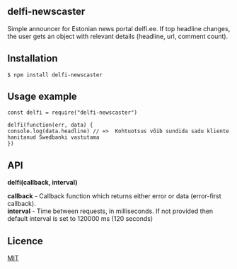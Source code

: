 **delfi-newscaster**
----------------
Simple announcer for Estonian news portal delfi.ee. If top headline changes, the user gets an object with relevant details (headline, url, comment count).

**Installation**
----------------
    $ npm install delfi-newscaster

**Usage example**
---------
    const delfi = require("delfi-newscaster")
    
    delfi(function(err, data) {
    console.log(data.headline) // =>  Kohtuotsus võib sundida sadu kliente hanitanud Swedbanki vastutama
    })

**API**
-------
**delfi(callback, interval)**

**callback** - Callback function which returns either error or data (error-first callback).  
**interval** - Time between requests, in milliseconds. If not provided then default interval is set to 120000 ms (120 seconds)



**Licence**
-------
[MIT](http://vjpr.mit-license.org)